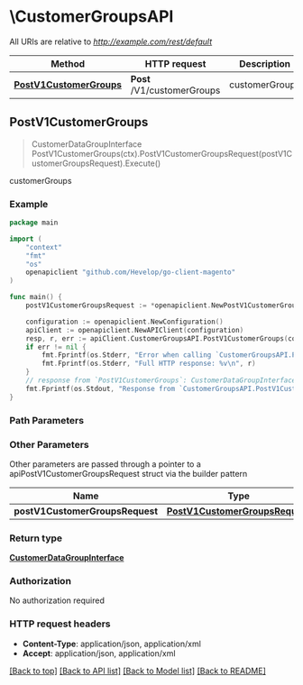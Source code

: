 # \CustomerGroupsAPI

All URIs are relative to *http://example.com/rest/default*

Method | HTTP request | Description
------------- | ------------- | -------------
[**PostV1CustomerGroups**](CustomerGroupsAPI.md#PostV1CustomerGroups) | **Post** /V1/customerGroups | customerGroups



## PostV1CustomerGroups

> CustomerDataGroupInterface PostV1CustomerGroups(ctx).PostV1CustomerGroupsRequest(postV1CustomerGroupsRequest).Execute()

customerGroups



### Example

```go
package main

import (
	"context"
	"fmt"
	"os"
	openapiclient "github.com/Hevelop/go-client-magento"
)

func main() {
	postV1CustomerGroupsRequest := *openapiclient.NewPostV1CustomerGroupsRequest(*openapiclient.NewCustomerDataGroupInterface("Code_example", int32(123))) // PostV1CustomerGroupsRequest |  (optional)

	configuration := openapiclient.NewConfiguration()
	apiClient := openapiclient.NewAPIClient(configuration)
	resp, r, err := apiClient.CustomerGroupsAPI.PostV1CustomerGroups(context.Background()).PostV1CustomerGroupsRequest(postV1CustomerGroupsRequest).Execute()
	if err != nil {
		fmt.Fprintf(os.Stderr, "Error when calling `CustomerGroupsAPI.PostV1CustomerGroups``: %v\n", err)
		fmt.Fprintf(os.Stderr, "Full HTTP response: %v\n", r)
	}
	// response from `PostV1CustomerGroups`: CustomerDataGroupInterface
	fmt.Fprintf(os.Stdout, "Response from `CustomerGroupsAPI.PostV1CustomerGroups`: %v\n", resp)
}
```

### Path Parameters



### Other Parameters

Other parameters are passed through a pointer to a apiPostV1CustomerGroupsRequest struct via the builder pattern


Name | Type | Description  | Notes
------------- | ------------- | ------------- | -------------
 **postV1CustomerGroupsRequest** | [**PostV1CustomerGroupsRequest**](PostV1CustomerGroupsRequest.md) |  | 

### Return type

[**CustomerDataGroupInterface**](CustomerDataGroupInterface.md)

### Authorization

No authorization required

### HTTP request headers

- **Content-Type**: application/json, application/xml
- **Accept**: application/json, application/xml

[[Back to top]](#) [[Back to API list]](../README.md#documentation-for-api-endpoints)
[[Back to Model list]](../README.md#documentation-for-models)
[[Back to README]](../README.md)

